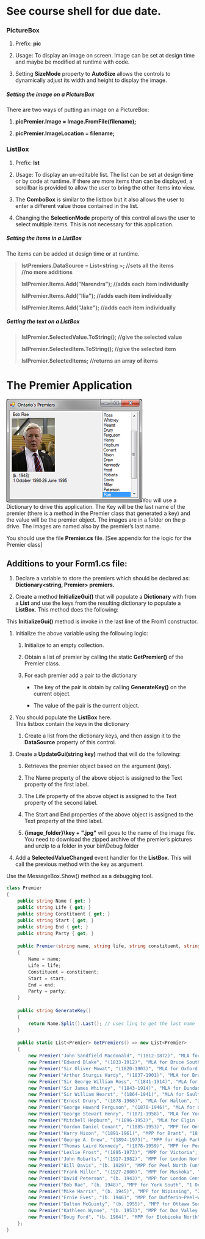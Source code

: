 # See course shell for due date.

### PictureBox

1.  Prefix: **pic**

2.  Usage: To display an image on screen. Image can be set at design
    time and maybe be modified at runtime with code.

3.  Setting **SizeMode** property to **AutoSize** allows the controls to
    dynamically adjust its width and height to display the image.

##### Setting the image on a PictureBox

There are two ways of putting an image on a PictureBox:

1.  **picPremier.Image = Image.FromFile(filename);**

2.  **picPremier.ImageLocation = filename;**

### ListBox

1.  Prefix: **lst**

2.  Usage: To display an un-editable list. The list can be set at design
    time or by code at runtime. If there are more items than can be
    displayed, a scrollbar is provided to allow the user to bring the
    other items into view.

3.  The **ComboBox** is similar to the listbox but it also allows the
    user to enter a different value those contained in the list.

4.  Changing the **SelectionMode** property of this control allows the
    user to select multiple items. This is not necessary for this
    application.

##### Setting the items in a ListBox

The items can be added at design time or at runtime.

> **lstPremiers.DataSource = List\<string \>; //sets all the items  
> //no more additions**
>
> **lslPremier.Items.Add("Narendra"); //adds each item individually**
>
> **lslPremier.Items.Add("Ilia"); //adds each item individually**
>
> **lslPremier.Items.Add("Jake"); //adds each item individually**

##### Getting the text on a ListBox

> **lslPremier.SelectedValue.ToString(); //give the selected value**
>
> **lslPremier.SelectedItem.ToString(); //give the selected item**
>
> **lslPremier.SelectedItems; //returns an array of items**

# The Premier Application

<img src="./media/image1.png" style="width:3.70833in;height:2.8125in" />You
will use a Dictionary to drive this application. The Key will be the
last name of the premier (there is a method in the Premier class that
generated a key) and the value will be the premier object. The images
are in a folder on the p drive. The images are named also by the
premier’s last name.

You should use the file **Premier.cs** file. \[See appendix for the
logic for the Premier class\]

## Additions to your Form1.cs file:

1.  Declare a variable to store the premiers which should be declared
    as:  
    **<span class="mark">Dictionary</span>\<<span class="mark">string</span>,
    <span class="mark">Premier</span>\> premiers.**

2.  Create a method **InitializeGui()** that will populate a
    **<span class="mark">Dictionary</span>** with from a
    **<span class="mark">List</span>** and use the keys from the
    resulting dictionary to populate a
    **<span class="mark">ListBox</span>**. This method does the
    following:

This **InitializeGui()** method is invoke in the last line of the From1
constructor.

1.  Initialize the above variable using the following logic:

    1.  Initialize to an empty collection.

    2.  Obtain a list of premier by calling the static **GetPremier()**
        of the Premier class.

    3.  For each premier add a pair to the dictionary

        - The key of the pair is obtain by calling **GenerateKey()** on
          the current object.

        - The value of the pair is the current object.

2.  You should populate the **ListBox** here.  
    This listbox contain the keys in the dictionary

    1.  Create a list from the dictionary keys, and then assign it to
        the **DataSource** property of this control.

<!-- -->

3.  Create a **UpdateGui(string key)** method that will do the
    following:

    1.  Retrieves the premier object based on the argument (key).

    2.  The Name property of the above object is assigned to the Text
        property of the first label.

    3.  The Life property of the above object is assigned to the Text
        property of the second label.

    4.  The Start and End properties of the above object is assigned to
        the Text property of the third label.

    5.  **{image_folder}\key + ".jpg"** will goes to the name of the
        image file. You need to download the zipped archive of the
        premier’s pictures and unzip to a folder in your bin\Debug
        folder

4.  Add a **<span class="mark">SelectedValueChanged</span>** event
    handler for the **ListBox**. This will call the previous method with
    the key as argument.

Use the MessageBox.Show() method as a debugging tool.

``` cs
class Premier
{
    public string Name { get; }
    public string Life { get; }
    public string Constituent { get; }
    public string Start { get; }
    public string End { get; }
    public string Party { get; }

    public Premier(string name, string life, string constituent, string start, string end, string party)
    {
        Name = name;
        Life = life;
        Constituent = constituent;
        Start = start;
        End = end;
        Party = party;
    }

    public string GenerateKey()
    {
        return Name.Split().Last(); // uses linq to get the last name
    }

    public static List<Premier> GetPremiers() => new List<Premier>
    {
        new Premier("John Sandfield Macdonald", "(1812-1872)", "MLA for Cornwall", "16 July 1867", "20 December 1871", "Liberal-Conservative Party"),
        new Premier("Edward Blake", "(1833-1912)", "MLA for Bruce South", "20 December 1871", "25 October 1872", "Liberal Party"),
        new Premier("Sir Oliver Mowat", "(1820-1903)", "MLA for Oxford North", "25 October 1872", "21 July 1896", "Liberal Party"),
        new Premier("Arthur Sturgis Hardy", "(1837-1901)", "MLA for Brant South", "21 July 1896", "21 October 1899", "Liberal Party"),
        new Premier("Sir George William Ross", "(1841-1914)", "MLA for Middlesex West", "21 October 1899", "8 February 1905", "Liberal Party"),
        new Premier("Sir James Whitney", "(1843-1914)", "MLA for Dundas", "8 February 1905", "25 September 1914", "Conservative Party"),
        new Premier("Sir William Hearst", "(1864-1941)", "MLA for Sault Ste. Marie", "2 October 1914", "14 November 1919", "Conservative Party"),
        new Premier("Ernest Drury", "(1878-1968)", "MLA for Halton", "14 November 1919", "16 July 1923", "United Farmers"),
        new Premier("George Howard Ferguson", "(1870-1946)", "MLA for Grenville", "16 July 1923", "15 December 1930", "Conservative Party Named leader in 1920"),
        new Premier("George Stewart Henry", "(1871-1958)", "MLA for York East", "15 December 1930", "10 July 1934", "Conservative Party"),
        new Premier("Mitchell Hepburn", "(1896-1953)", "MLA for Elgin (until 1938) MPP for Elgin (from 1938)", "10 July 1934", "21 October 1942", "Liberal Party Named leader in 1930"),
        new Premier("Gordon Daniel Conant", "(1885-1953)", "MPP for Ontario", "21 October 1942", "18 May 1943", "Liberal Party"),
        new Premier("Harry Nixon", "(1891-1961)", "MPP for Brant", "18 May 1943", "17 August 1943", "Liberal Party Named leader in 1943"),
        new Premier("George A. Drew", "(1894-1973)", "MPP for High Park (until 1948)", "17 August 1943", "19 October 1948", "Progressive Conservative Party Named leader in 1938"),
        new Premier("Thomas Laird Kennedy", "(1878-1959)", "MPP for Peel", "19 October 1948", "4 May 1949", "Progressive Conservative Party"),
        new Premier("Leslie Frost", "(1895-1973)", "MPP for Victoria", "4 May 1949", "8 November 1961", "Progressive Conservative Party Named leader in 1949"),
        new Premier("John Robarts", "(1917-1982)", "MPP for London North", "8 November 1961", "1 March 1971", "Progressive Conservative Party Named leader in 1961"),
        new Premier("Bill Davis", "(b. 1929)", "MPP for Peel North (until 1975) MPP for Brampton (from 1975)", "1 March 1971", "8 February 1985", "Progressive Conservative Party Named leader in 1971"),
        new Premier("Frank Miller", "(1927-2000)", "MPP for Muskoka", "8 February 1985", "26 June 1985", "Progressive Conservative Party named leader in 1985"),
        new Premier("David Peterson", "(b. 1943)", "MPP for London Centre", "26 June 1985", "1 October 1990", "Liberal Party Named leader in 1982"),
        new Premier("Bob Rae", "(b. 1948)", "MPP for York South", "1 October 1990", "26 June 1995", "New Democratic Party Named leader in 1982"),
        new Premier("Mike Harris", "(b. 1945)", "MPP for Nipissing", "26 June 1995", "14 April 2002", "Progressive Conservative Party Named leader in 1990"),
        new Premier("Ernie Eves", "(b. 1946)", "MPP for Dufferin—Peel—Wellington—Grey", "15 April 2002", "22 October 2003", "Progressive Conservative Party Named leader in 2002"),
        new Premier("Dalton McGuinty", "(b. 1955)", "MPP for Ottawa South", "23 October 2003", "11 February 2013", "Liberal Party Named leader in 1996"),
        new Premier("Kathleen Wynne", "(b. 1953)", "MPP for Don Valley West", "11 February 2013", "29 June 2018", "Liberal Party Named leader in 2013"),
        new Premier("Doug Ford", "(b. 1964)", "MPP for Etobicoke North", "29 June 2018", "Present", "Progressive Conservative Party Named leader in 2018")
    };
}

```

